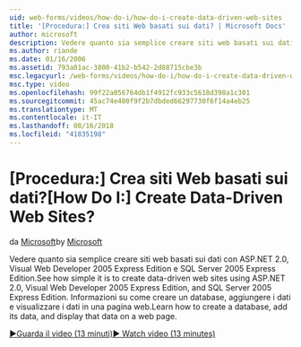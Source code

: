 ```yaml
---
uid: web-forms/videos/how-do-i/how-do-i-create-data-driven-web-sites
title: '[Procedura:] Crea siti Web basati sui dati? | Microsoft Docs'
author: microsoft
description: Vedere quanto sia semplice creare siti web basati sui dati con ASP.NET 2.0, Visual Web Developer 2005 Express Edition e SQL Server 2005 Express Edition. Informazioni su...
ms.author: riande
ms.date: 01/16/2006
ms.assetid: 793a01ac-3800-41b2-b542-2d88715cbe3b
msc.legacyurl: /web-forms/videos/how-do-i/how-do-i-create-data-driven-web-sites
msc.type: video
ms.openlocfilehash: 99f22a056764db1f4912fc933c5618d398a1c301
ms.sourcegitcommit: 45ac74e400f9f2b7dbded66297730f6f14a4eb25
ms.translationtype: MT
ms.contentlocale: it-IT
ms.lasthandoff: 08/16/2018
ms.locfileid: "41835198"
---
```

<a name="how-do-i-create-data-driven-web-sites"></a><span data-ttu-id="4e94f-105">[Procedura:] Crea siti Web basati sui dati?</span><span class="sxs-lookup"><span data-stu-id="4e94f-105">[How Do I:] Create Data-Driven Web Sites?</span></span>
====================
<span data-ttu-id="4e94f-106">da [Microsoft](https://github.com/microsoft)</span><span class="sxs-lookup"><span data-stu-id="4e94f-106">by [Microsoft](https://github.com/microsoft)</span></span>

<span data-ttu-id="4e94f-107">Vedere quanto sia semplice creare siti web basati sui dati con ASP.NET 2.0, Visual Web Developer 2005 Express Edition e SQL Server 2005 Express Edition.</span><span class="sxs-lookup"><span data-stu-id="4e94f-107">See how simple it is to create data-driven web sites using ASP.NET 2.0, Visual Web Developer 2005 Express Edition, and SQL Server 2005 Express Edition.</span></span> <span data-ttu-id="4e94f-108">Informazioni su come creare un database, aggiungere i dati e visualizzare i dati in una pagina web.</span><span class="sxs-lookup"><span data-stu-id="4e94f-108">Learn how to create a database, add its data, and display that data on a web page.</span></span>

[<span data-ttu-id="4e94f-109">&#9654;Guarda il video (13 minuti)</span><span class="sxs-lookup"><span data-stu-id="4e94f-109">&#9654; Watch video (13 minutes)</span></span>](https://channel9.msdn.com/Blogs/ASP-NET-Site-Videos/how-do-i-create-data-driven-web-sites)
